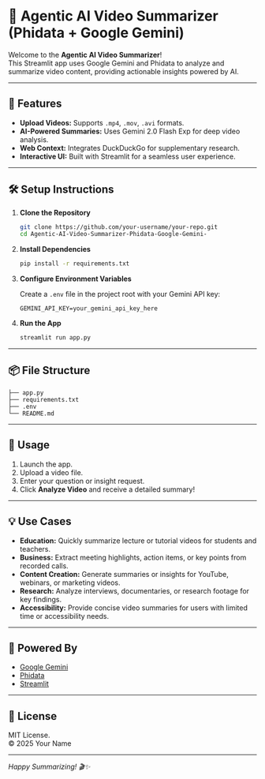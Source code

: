 # 🎥 Agentic AI Video Summarizer (Phidata + Google Gemini)

Welcome to the **Agentic AI Video Summarizer**!  
This Streamlit app uses Google Gemini and Phidata to analyze and summarize video content, providing actionable insights powered by AI.

---

## 🚀 Features

- **Upload Videos:** Supports `.mp4`, `.mov`, `.avi` formats.
- **AI-Powered Summaries:** Uses Gemini 2.0 Flash Exp for deep video analysis.
- **Web Context:** Integrates DuckDuckGo for supplementary research.
- **Interactive UI:** Built with Streamlit for a seamless user experience.

---

## 🛠️ Setup Instructions

1. **Clone the Repository**
    ```bash
    git clone https://github.com/your-username/your-repo.git
    cd Agentic-AI-Video-Summarizer-Phidata-Google-Gemini-
    ```

2. **Install Dependencies**
    ```bash
    pip install -r requirements.txt
    ```

3. **Configure Environment Variables**

    Create a `.env` file in the project root with your Gemini API key:
    ```
    GEMINI_API_KEY=your_gemini_api_key_here
    ```

4. **Run the App**
    ```bash
    streamlit run app.py
    ```

---

## 📦 File Structure

```
├── app.py
├── requirements.txt
├── .env
└── README.md
```

---

## 📝 Usage

1. Launch the app.
2. Upload a video file.
3. Enter your question or insight request.
4. Click **Analyze Video** and receive a detailed summary!

---

## 💡 Use Cases

- **Education:** Quickly summarize lecture or tutorial videos for students and teachers.
- **Business:** Extract meeting highlights, action items, or key points from recorded calls.
- **Content Creation:** Generate summaries or insights for YouTube, webinars, or marketing videos.
- **Research:** Analyze interviews, documentaries, or research footage for key findings.
- **Accessibility:** Provide concise video summaries for users with limited time or accessibility needs.

---

## 🤖 Powered By

- [Google Gemini](https://ai.google.dev/)
- [Phidata](https://phidata.com/)
- [Streamlit](https://streamlit.io/)

---

## 📄 License

MIT License.  
© 2025 Your Name

---

*Happy Summarizing! 🎬✨*